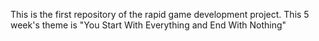This is the first repository of the rapid game development project. This 5 week's theme is "You Start With Everything and End With Nothing"
